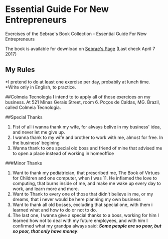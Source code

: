 # Essential Guide For New Entrepreneurs
Exercises of the Sebrae's Book Collection - Essential Guide For New Entrepreneurs

The book is available for download on [Sebrae's Page](https://www.sebrae.com.br/sites/PortalSebrae/ufs/mg/sebraeaz/guia-essencial-para-novos-empreendedores,8f9d999b516ff410VgnVCM1000004c00210aRCRD) (Last check April 7 2017)

## My Rules
*I pretend to do at least one exercise per day, probabily at lunch time.
*Write only in English, to practice.

##Colmeia Tecnologia
I intend to to apply all of those exercices  on my business. At 521 Minas Gerais Street, room 6. Poços de Caldas, MG. Brazil, called Colmeia Tecnologia.

##Special Thanks
1. Fist of all i wanna thank my wife, for always belive in my business' idea, and never let me give up.
2. I wanna thank to my wife and brother to work with me, almost for free. In the business' begining
3. Wanna thank to one special old boss and friend of mine that advised me to open a place instead of working in homeoffice

###Minor Thanks
1. Want to thank my pediatrician, that prescribed me, The Book of Virtues for Children and one computer, when I was 11. He inflamed the love to computing, that burns inside of me, and make me wake up every day to work, and learn more and more.
2. Want to Thank to every one of those that didn't believe in me, or my dreams, that i never would be here planning my own business
3. Want to thank all old bosses, excluding that special one, with them i learned what and how to do or not to do.
4. The last one, I wanna give a special thanks to a boss, working for him I learned how not to deal with my future employees, and with him I confirmed what my grandpa always said: ___Some people are so poor, but so poor, that only have money___.

